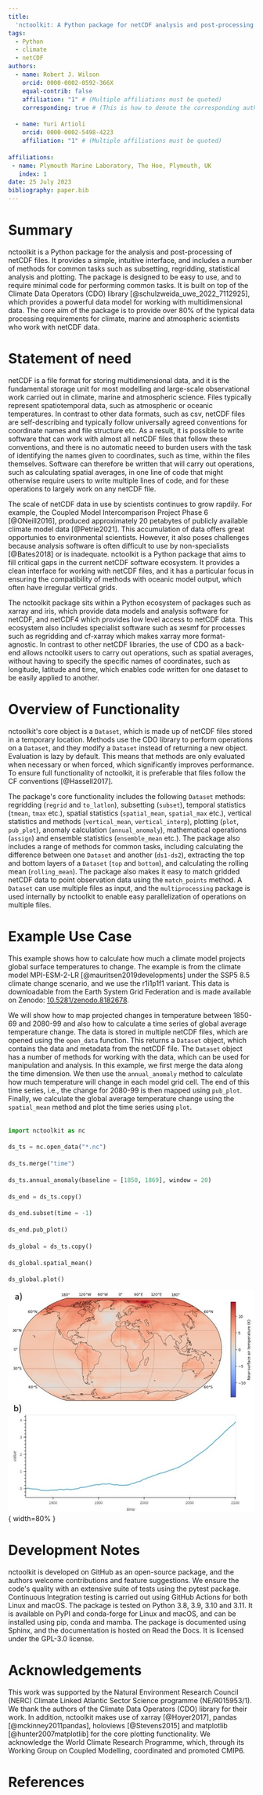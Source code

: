 ```yaml
---
title: 
  'nctoolkit: A Python package for netCDF analysis and post-processing'
tags:
  - Python
  - climate
  - netCDF
authors:
  - name: Robert J. Wilson 
    orcid: 0000-0002-0592-366X 
    equal-contrib: false
    affiliation: "1" # (Multiple affiliations must be quoted)
    corresponding: true # (This is how to denote the corresponding author)

  - name: Yuri Artioli
    orcid: 0000-0002-5498-4223 
    affiliation: "1" # (Multiple affiliations must be quoted)

affiliations:
 - name: Plymouth Marine Laboratory, The Hoe, Plymouth, UK
   index: 1
date: 25 July 2023
bibliography: paper.bib
---
```



# Summary

nctoolkit is a Python package for the analysis and post-processing of netCDF files. It provides a simple, intuitive interface, and includes a number of methods for common tasks such as subsetting, regridding, statistical analysis and plotting. The package is designed to be easy to use, and to require minimal code for performing common tasks. It is built on top of the Climate Data Operators (CDO) library [@schulzweida_uwe_2022_7112925], which provides a powerful data model for working with multidimensional data. The core aim of the package is to provide over 80% of the typical data processing requirements for climate, marine and atmospheric scientists who work with netCDF data. 


# Statement of need

netCDF is a file format for storing multidimensional data, and it is the fundamental storage unit for most modelling and large-scale observational work carried out in climate, marine and atmospheric science. Files typically represent spatiotemporal data, such as atmospheric or oceanic temperatures. In contrast to other data formats, such as csv, netCDF files are self-describing and typically follow universally agreed conventions for coordinate names and file structure etc. As a result, it is possible to write software that can work with almost all netCDF files that follow these conventions, and there is no automatic neeed to burden users with the task of identifying the names given to coordinates, such as time, within the files themselves. Software can therefore be written that will carry out operations, such as calculating spatial averages, in one line of code that might otherwise require users to write multiple lines of code, and for these operations to largely work on any netCDF file.

The scale of netCDF data in use by scientists continues to grow rapdily. For example, the Coupled Model Intercomparison Project Phase 6 [@ONeill2016], produced approximately 20 petabytes of publicly available climate model data [@Petrie2021]. This accumulation of data offers great opportunies to environmental scientists. However, it also poses challenges because analysis software is often difficult to use by non-specialists [@Bates2018] or is inadequate. nctoolkit is a Python package that aims to fill critical gaps in the current netCDF software ecosystem. It provides a clean interface for working with netCDF files, and it has a particular focus in ensuring the compatibility of methods with oceanic model output, which often have irregular vertical grids. 

The nctoolkit package sits within a Python ecosystem of packages such as xarray and iris, which provide data models and analysis software for netCDF, and netCDF4 which provides low level access to netCDF data. This ecosystem also includes specialist software such as xesmf for processes such as regridding and cf-xarray which makes xarray more format-agnostic. In contrast to other netCDF libraries, the use of CDO as a back-end allows nctoolkit users to carry out operations, such as spatial averages, without having to specify the specific names of coordinates, such as longitude, latitude and time, which enables code written for one dataset to be easily applied to another. 


# Overview of Functionality 


nctoolkit's core object is a `Dataset`, which is made up of netCDF files stored in a temporary location. Methods use the CDO library to perform operations on a `Dataset`, and they modify a `Dataset` instead of returning a new object. Evaluation is lazy by default. This means that methods are only evaluated when necessary or when forced, which significantly improves performance. To ensure full functionality of nctoolkit, it is preferable that files follow the CF conventions [@Hassell2017].


The package's core functionality includes the following `Dataset` methods: regridding (`regrid` and `to_latlon`), subsetting (`subset`), temporal statistics (`tmean`, `tmax` etc.), spatial statistics (`spatial_mean`, `spatial_max` etc.), vertical statistics and methods (`vertical_mean`, `vertical_interp`), plotting (`plot`, `pub_plot`), anomaly calculation (`annual_anomaly`), mathematical operations (`assign`) and ensemble statistics (`ensemble_mean` etc.). The package also includes a range of methods for common tasks, including calculating the difference between one `Dataset` and another (`ds1-ds2`), extracting the top and bottom layers of a `Dataset` (`top` and `bottom`), and calculating the rolling mean (`rolling_mean`). The package also makes it easy to match gridded netCDF data to point observation data using the `match_points` method. A `Dataset` can use multiple files as input, and the `multiprocessing` package is used internally by nctoolkit to enable easy parallelization of operations on multiple files.



# Example Use Case

This example shows how to calculate how much a climate model projects global surface temperatures to change. The example is from the climate model MPI-ESM-2-LR [@mauritsen2019developments] under the SSP5 8.5 climate change scenario, and we use the r1i1p1f1 variant. This data is downloadable from the Earth System Grid Federation and is made available on Zenodo: [10.5281/zenodo.8182678](https://zenodo.org/record/8182678).
 
We will show how to map projected changes in temperature between 1850-69 and 2080-99 and also how to calculate a time series of global average temperature change. The data is stored in multiple netCDF files, which are opened using the `open_data` function. This returns a `Dataset` object, which contains the data and metadata from the netCDF file. The `Dataset` object has a number of methods for working with the data, which can be used for manipulation and analysis. In this example, we first merge the data along the time dimension. We then use the `annual_anomaly` method to calculate how much temperature will change in each model grid cell. The end of this time series, i.e., the change for 2080-99 is then mapped using `pub_plot`. Finally, we calculate the global average temperature change using the `spatial_mean` method and plot the time series using `plot`. 

```python

import nctoolkit as nc

ds_ts = nc.open_data("*.nc")

ds_ts.merge("time")

ds_ts.annual_anomaly(baseline = [1850, 1869], window = 20)

ds_end = ds_ts.copy()

ds_end.subset(time = -1)

ds_end.pub_plot()

ds_global = ds_ts.copy()

ds_global.spatial_mean()

ds_global.plot()

```

![Projected changes in air temperature from the MPI-ESM-2-LR climate model under the SSP5 8.5 scenario. a) shows changes in the 20-year average between 1850-69 and 2080-99 in each model grid cell; and b) shows projected change in global average air temperature compared with 1850-69 using a rolling 20-year average.\label{fig:example}](fig.png){ width=80% }

# Development Notes

nctoolkit is developed on GitHub as an open-source package, and the authors welcome contributions and feature suggestions. We ensure the code's quality with an extensive suite of tests using the pytest package. Continuous Integration testing is carried out using GitHub Actions for both Linux and macOS. The package is tested on Python 3.8, 3.9, 3.10 and 3.11. It is available on PyPI and conda-forge for Linux and macOS, and can be installed using pip, conda and mamba. The package is documented using Sphinx, and the documentation is hosted on Read the Docs. It is licensed under the GPL-3.0 license.

 

# Acknowledgements 

This work was supported by the Natural Environment Research Council (NERC) Climate Linked Atlantic Sector Science programme (NE/R015953/1). We thank the authors of the Climate Data Operators (CDO) library for their work. In addition, nctoolkit makes use of xarray [@Hoyer2017], pandas [@mckinney2011pandas], holoviews [@Stevens2015] and matplotlib [@hunter2007matplotlib] for the core plotting functionality. We acknowledge the World Climate Research Programme, which, through its Working Group on Coupled Modelling, coordinated and promoted CMIP6.

# References 

